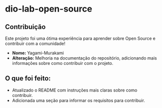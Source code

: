 # dio-lab-open-source

## Contribuição

Este projeto foi uma ótima experiência para aprender sobre Open Source e contribuir com a comunidade!

- **Nome:** Yagami-Murakami
- **Alteração:** Melhoria na documentação do repositório, adicionando mais informações sobre como contribuir com o projeto.

## O que foi feito:
- Atualizado o README com instruções mais claras sobre como contribuir.
- Adicionada uma seção para informar os requisitos para contribuir.
